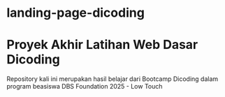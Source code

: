 # landing-page-dicoding
# Proyek Akhir Latihan Web Dasar Dicoding
Repository kali ini merupakan hasil belajar dari Bootcamp Dicoding dalam program beasiswa DBS Foundation 2025 - Low Touch


